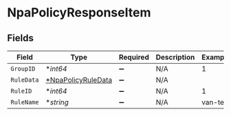 # NpaPolicyResponseItem


## Fields

| Field                                                          | Type                                                           | Required                                                       | Description                                                    | Example                                                        |
| -------------------------------------------------------------- | -------------------------------------------------------------- | -------------------------------------------------------------- | -------------------------------------------------------------- | -------------------------------------------------------------- |
| `GroupID`                                                      | **int64*                                                       | :heavy_minus_sign:                                             | N/A                                                            | 1                                                              |
| `RuleData`                                                     | [*NpaPolicyRuleData](../../models/shared/npapolicyruledata.md) | :heavy_minus_sign:                                             | N/A                                                            |                                                                |
| `RuleID`                                                       | **int64*                                                       | :heavy_minus_sign:                                             | N/A                                                            | 1                                                              |
| `RuleName`                                                     | **string*                                                      | :heavy_minus_sign:                                             | N/A                                                            | van-test                                                       |